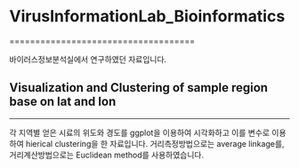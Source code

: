 # VirusInformationLab_Bioinformatics
====================================

바이러스정보분석실에서 연구하였던 자료입니다.

## Visualization and Clustering of sample region base on lat and lon
--------------------------------------------------------------------

각 지역별 얻은 시료의 위도와 경도를 ggplot을 이용하여 시각화하고 이를 변수로 이용하여 hierical clustering을 한 자료입니다. 거리측정방법으로는 average linkage를, 거리계산방법으로는 Euclidean method를 사용하였습니다.

